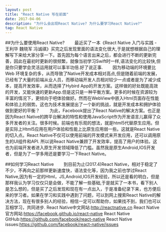 ```yaml
---
layout: post
title: "React Native 写在前面"
date: 2017-04-06 
description: "为什么会出现React Native? 为什么要学习React Native?"
tag: React Native 
---   
```


##为什么要使用React Native?
　　最近买了一本《React Native 入门与实践 - 王利华 魏晓军 冯诚祺》买完之后发现里面的语法变化很大,于是就想根据自己的理解写下来给大家分享一下。首先因为每个语言出来之后，都会进行不断的更新完善，因此在最初时更新的很频繁，就像当初学习Swift时一样,语法变化的比较快,但是你只要学会灵活运用就可以事半功倍.好了说正事.
　　因为移动端的环境要比Web 环境复杂的多，从而导致了Native开发成本相对高点,但是随着前端的发展，已经有了大量的前端从业人员，而移动端开发人员相对较少一点或者是为了减少成本，提高开发效率，从而选择了Hybird App的开发方案。这样做的好处既能高效的开发，又能快速的更新App.但是这只是一种平衡方案。更多的时候在资源较为丰富的情况下，更倾向于吧体验做好。然而在WebView中嵌入Html页面存在性能和体验上的弱势。这也为技术发展提出了一个新的挑战，就是开发成本和拥护体验做到更好的平衡？
　　为此，Facebook提出了React Native的解决方案。也正是因为React Native的跨平台解决的特性和使用JavaScript作为开发语言儿赢得了众多开发者的关注。很多时候。前端也有乐观的想法，就是html5代替原生应用。但是实际上Html5应用在用户体验和性能上比原生应用弱一些。这就是React Native的切入点。React Native不仅可以使用前端的开发模式来开发应用，还可以调用原生的UI组件和API. 所以说React Native兼顾了开发效率，提高了用户的体验。这也为前端开发者进入原生开发领域降低了门槛。虽然我是原生Android,IOS开发者，但是为了一学多用还是要学习一下React Native。

##如何学习React Native
　　到目前为止(2017.4)React Native，相对于稳定了不少，不再向之前那样更新速度快，语法变化等，因为我之前也学过React Native,因为有一定的Html，JS,Android,IOS开发经验，所以还是看的明白，但是那样我认为学习仅仅只是会做，不能了解一些基础,于是就买了一本书，看下别人是怎么想的，但是买了之后发现和现在有一点出入，于是准备纪录下来，也方便后来的学习者。如果在学习和实践中遇到了问题，可以到网上搜索React Native的解决方法，现在有很多别人的经验，相信一定可以帮助你，如果找不到，我们也可以互相学习，共同进步.
React Native中文网站:http://reactnative.cn
React Native官方网站:https://facebook.github.io/react-native
React Native GitHub:https://github.com/facebook/react-native
React Native issues:https://github.com/facebook/react-native/issues
